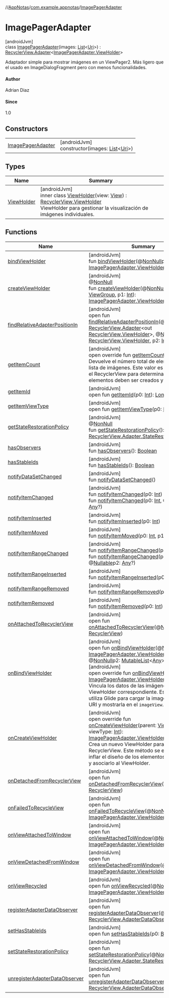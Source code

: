//[AppNotas](../../../index.md)/[com.example.appnotas](../index.md)/[ImagePagerAdapter](index.md)

# ImagePagerAdapter

[androidJvm]\
class [ImagePagerAdapter](index.md)(images: [List](https://kotlinlang.org/api/latest/jvm/stdlib/kotlin-stdlib/kotlin.collections/-list/index.html)&lt;[Uri](https://developer.android.com/reference/kotlin/android/net/Uri.html)&gt;) : [RecyclerView.Adapter](https://developer.android.com/reference/kotlin/androidx/recyclerview/widget/RecyclerView.Adapter.html)&lt;[ImagePagerAdapter.ViewHolder](-view-holder/index.md)&gt; 

Adaptador simple para mostrar imágenes en un ViewPager2. Más ligero que el usado en ImageDialogFragment pero con menos funcionalidades.

#### Author

Adrian Diaz

#### Since

1.0

## Constructors

| | |
|---|---|
| [ImagePagerAdapter](-image-pager-adapter.md) | [androidJvm]<br>constructor(images: [List](https://kotlinlang.org/api/latest/jvm/stdlib/kotlin-stdlib/kotlin.collections/-list/index.html)&lt;[Uri](https://developer.android.com/reference/kotlin/android/net/Uri.html)&gt;) |

## Types

| Name | Summary |
|---|---|
| [ViewHolder](-view-holder/index.md) | [androidJvm]<br>inner class [ViewHolder](-view-holder/index.md)(view: [View](https://developer.android.com/reference/kotlin/android/view/View.html)) : [RecyclerView.ViewHolder](https://developer.android.com/reference/kotlin/androidx/recyclerview/widget/RecyclerView.ViewHolder.html)<br>ViewHolder para gestionar la visualización de imágenes individuales. |

## Functions

| Name | Summary |
|---|---|
| [bindViewHolder](index.md#-1620692841%2FFunctions%2F310006415) | [androidJvm]<br>fun [bindViewHolder](index.md#-1620692841%2FFunctions%2F310006415)(@[NonNull](https://developer.android.com/reference/kotlin/androidx/annotation/NonNull.html)p0: [ImagePagerAdapter.ViewHolder](-view-holder/index.md), p1: [Int](https://kotlinlang.org/api/latest/jvm/stdlib/kotlin-stdlib/kotlin/-int/index.html)) |
| [createViewHolder](../-trash-adapter/index.md#1423244545%2FFunctions%2F310006415) | [androidJvm]<br>@[NonNull](https://developer.android.com/reference/kotlin/androidx/annotation/NonNull.html)<br>fun [createViewHolder](../-trash-adapter/index.md#1423244545%2FFunctions%2F310006415)(@[NonNull](https://developer.android.com/reference/kotlin/androidx/annotation/NonNull.html)p0: [ViewGroup](https://developer.android.com/reference/kotlin/android/view/ViewGroup.html), p1: [Int](https://kotlinlang.org/api/latest/jvm/stdlib/kotlin-stdlib/kotlin/-int/index.html)): [ImagePagerAdapter.ViewHolder](-view-holder/index.md) |
| [findRelativeAdapterPositionIn](../-trash-adapter/index.md#-1238180073%2FFunctions%2F310006415) | [androidJvm]<br>open fun [findRelativeAdapterPositionIn](../-trash-adapter/index.md#-1238180073%2FFunctions%2F310006415)(@[NonNull](https://developer.android.com/reference/kotlin/androidx/annotation/NonNull.html)p0: [RecyclerView.Adapter](https://developer.android.com/reference/kotlin/androidx/recyclerview/widget/RecyclerView.Adapter.html)&lt;out [RecyclerView.ViewHolder](https://developer.android.com/reference/kotlin/androidx/recyclerview/widget/RecyclerView.ViewHolder.html)&gt;, @[NonNull](https://developer.android.com/reference/kotlin/androidx/annotation/NonNull.html)p1: [RecyclerView.ViewHolder](https://developer.android.com/reference/kotlin/androidx/recyclerview/widget/RecyclerView.ViewHolder.html), p2: [Int](https://kotlinlang.org/api/latest/jvm/stdlib/kotlin-stdlib/kotlin/-int/index.html)): [Int](https://kotlinlang.org/api/latest/jvm/stdlib/kotlin-stdlib/kotlin/-int/index.html) |
| [getItemCount](get-item-count.md) | [androidJvm]<br>open override fun [getItemCount](get-item-count.md)(): [Int](https://kotlinlang.org/api/latest/jvm/stdlib/kotlin-stdlib/kotlin/-int/index.html)<br>Devuelve el número total de elementos en la lista de imágenes. Este valor es utilizado por el RecyclerView para determinar cuántos elementos deben ser creados y gestionados. |
| [getItemId](../-trash-adapter/index.md#725914875%2FFunctions%2F310006415) | [androidJvm]<br>open fun [getItemId](../-trash-adapter/index.md#725914875%2FFunctions%2F310006415)(p0: [Int](https://kotlinlang.org/api/latest/jvm/stdlib/kotlin-stdlib/kotlin/-int/index.html)): [Long](https://kotlinlang.org/api/latest/jvm/stdlib/kotlin-stdlib/kotlin/-long/index.html) |
| [getItemViewType](../-trash-adapter/index.md#714126295%2FFunctions%2F310006415) | [androidJvm]<br>open fun [getItemViewType](../-trash-adapter/index.md#714126295%2FFunctions%2F310006415)(p0: [Int](https://kotlinlang.org/api/latest/jvm/stdlib/kotlin-stdlib/kotlin/-int/index.html)): [Int](https://kotlinlang.org/api/latest/jvm/stdlib/kotlin-stdlib/kotlin/-int/index.html) |
| [getStateRestorationPolicy](../-trash-adapter/index.md#1717359980%2FFunctions%2F310006415) | [androidJvm]<br>@[NonNull](https://developer.android.com/reference/kotlin/androidx/annotation/NonNull.html)<br>fun [getStateRestorationPolicy](../-trash-adapter/index.md#1717359980%2FFunctions%2F310006415)(): [RecyclerView.Adapter.StateRestorationPolicy](https://developer.android.com/reference/kotlin/androidx/recyclerview/widget/RecyclerView.Adapter.StateRestorationPolicy.html) |
| [hasObservers](../-trash-adapter/index.md#1092162006%2FFunctions%2F310006415) | [androidJvm]<br>fun [hasObservers](../-trash-adapter/index.md#1092162006%2FFunctions%2F310006415)(): [Boolean](https://kotlinlang.org/api/latest/jvm/stdlib/kotlin-stdlib/kotlin/-boolean/index.html) |
| [hasStableIds](../-trash-adapter/index.md#16685238%2FFunctions%2F310006415) | [androidJvm]<br>fun [hasStableIds](../-trash-adapter/index.md#16685238%2FFunctions%2F310006415)(): [Boolean](https://kotlinlang.org/api/latest/jvm/stdlib/kotlin-stdlib/kotlin/-boolean/index.html) |
| [notifyDataSetChanged](../-trash-adapter/index.md#-1095556076%2FFunctions%2F310006415) | [androidJvm]<br>fun [notifyDataSetChanged](../-trash-adapter/index.md#-1095556076%2FFunctions%2F310006415)() |
| [notifyItemChanged](../-trash-adapter/index.md#-1721030169%2FFunctions%2F310006415) | [androidJvm]<br>fun [notifyItemChanged](../-trash-adapter/index.md#-1721030169%2FFunctions%2F310006415)(p0: [Int](https://kotlinlang.org/api/latest/jvm/stdlib/kotlin-stdlib/kotlin/-int/index.html))<br>fun [notifyItemChanged](../-trash-adapter/index.md#748267402%2FFunctions%2F310006415)(p0: [Int](https://kotlinlang.org/api/latest/jvm/stdlib/kotlin-stdlib/kotlin/-int/index.html), @[Nullable](https://developer.android.com/reference/kotlin/androidx/annotation/Nullable.html)p1: [Any](https://kotlinlang.org/api/latest/jvm/stdlib/kotlin-stdlib/kotlin/-any/index.html)?) |
| [notifyItemInserted](../-trash-adapter/index.md#2137269507%2FFunctions%2F310006415) | [androidJvm]<br>fun [notifyItemInserted](../-trash-adapter/index.md#2137269507%2FFunctions%2F310006415)(p0: [Int](https://kotlinlang.org/api/latest/jvm/stdlib/kotlin-stdlib/kotlin/-int/index.html)) |
| [notifyItemMoved](../-trash-adapter/index.md#-1694317867%2FFunctions%2F310006415) | [androidJvm]<br>fun [notifyItemMoved](../-trash-adapter/index.md#-1694317867%2FFunctions%2F310006415)(p0: [Int](https://kotlinlang.org/api/latest/jvm/stdlib/kotlin-stdlib/kotlin/-int/index.html), p1: [Int](https://kotlinlang.org/api/latest/jvm/stdlib/kotlin-stdlib/kotlin/-int/index.html)) |
| [notifyItemRangeChanged](../-trash-adapter/index.md#1769183193%2FFunctions%2F310006415) | [androidJvm]<br>fun [notifyItemRangeChanged](../-trash-adapter/index.md#1769183193%2FFunctions%2F310006415)(p0: [Int](https://kotlinlang.org/api/latest/jvm/stdlib/kotlin-stdlib/kotlin/-int/index.html), p1: [Int](https://kotlinlang.org/api/latest/jvm/stdlib/kotlin-stdlib/kotlin/-int/index.html))<br>fun [notifyItemRangeChanged](../-trash-adapter/index.md#1916975740%2FFunctions%2F310006415)(p0: [Int](https://kotlinlang.org/api/latest/jvm/stdlib/kotlin-stdlib/kotlin/-int/index.html), p1: [Int](https://kotlinlang.org/api/latest/jvm/stdlib/kotlin-stdlib/kotlin/-int/index.html), @[Nullable](https://developer.android.com/reference/kotlin/androidx/annotation/Nullable.html)p2: [Any](https://kotlinlang.org/api/latest/jvm/stdlib/kotlin-stdlib/kotlin/-any/index.html)?) |
| [notifyItemRangeInserted](../-trash-adapter/index.md#-2104748521%2FFunctions%2F310006415) | [androidJvm]<br>fun [notifyItemRangeInserted](../-trash-adapter/index.md#-2104748521%2FFunctions%2F310006415)(p0: [Int](https://kotlinlang.org/api/latest/jvm/stdlib/kotlin-stdlib/kotlin/-int/index.html), p1: [Int](https://kotlinlang.org/api/latest/jvm/stdlib/kotlin-stdlib/kotlin/-int/index.html)) |
| [notifyItemRangeRemoved](../-trash-adapter/index.md#999899269%2FFunctions%2F310006415) | [androidJvm]<br>fun [notifyItemRangeRemoved](../-trash-adapter/index.md#999899269%2FFunctions%2F310006415)(p0: [Int](https://kotlinlang.org/api/latest/jvm/stdlib/kotlin-stdlib/kotlin/-int/index.html), p1: [Int](https://kotlinlang.org/api/latest/jvm/stdlib/kotlin-stdlib/kotlin/-int/index.html)) |
| [notifyItemRemoved](../-trash-adapter/index.md#-189254469%2FFunctions%2F310006415) | [androidJvm]<br>fun [notifyItemRemoved](../-trash-adapter/index.md#-189254469%2FFunctions%2F310006415)(p0: [Int](https://kotlinlang.org/api/latest/jvm/stdlib/kotlin-stdlib/kotlin/-int/index.html)) |
| [onAttachedToRecyclerView](../-trash-adapter/index.md#-1243461790%2FFunctions%2F310006415) | [androidJvm]<br>open fun [onAttachedToRecyclerView](../-trash-adapter/index.md#-1243461790%2FFunctions%2F310006415)(@[NonNull](https://developer.android.com/reference/kotlin/androidx/annotation/NonNull.html)p0: [RecyclerView](https://developer.android.com/reference/kotlin/androidx/recyclerview/widget/RecyclerView.html)) |
| [onBindViewHolder](index.md#-1432934138%2FFunctions%2F310006415) | [androidJvm]<br>open fun [onBindViewHolder](index.md#-1432934138%2FFunctions%2F310006415)(@[NonNull](https://developer.android.com/reference/kotlin/androidx/annotation/NonNull.html)p0: [ImagePagerAdapter.ViewHolder](-view-holder/index.md), p1: [Int](https://kotlinlang.org/api/latest/jvm/stdlib/kotlin-stdlib/kotlin/-int/index.html), @[NonNull](https://developer.android.com/reference/kotlin/androidx/annotation/NonNull.html)p2: [MutableList](https://kotlinlang.org/api/latest/jvm/stdlib/kotlin-stdlib/kotlin.collections/-mutable-list/index.html)&lt;[Any](https://kotlinlang.org/api/latest/jvm/stdlib/kotlin-stdlib/kotlin/-any/index.html)&gt;)<br>[androidJvm]<br>open override fun [onBindViewHolder](on-bind-view-holder.md)(holder: [ImagePagerAdapter.ViewHolder](-view-holder/index.md), position: [Int](https://kotlinlang.org/api/latest/jvm/stdlib/kotlin-stdlib/kotlin/-int/index.html))<br>Vincula los datos de las imágenes al ViewHolder correspondiente. Este método utiliza Glide para cargar la imagen desde un URI y mostrarla en el `imageView`. |
| [onCreateViewHolder](on-create-view-holder.md) | [androidJvm]<br>open override fun [onCreateViewHolder](on-create-view-holder.md)(parent: [ViewGroup](https://developer.android.com/reference/kotlin/android/view/ViewGroup.html), viewType: [Int](https://kotlinlang.org/api/latest/jvm/stdlib/kotlin-stdlib/kotlin/-int/index.html)): [ImagePagerAdapter.ViewHolder](-view-holder/index.md)<br>Crea un nuevo ViewHolder para el RecyclerView. Este método se encarga de inflar el diseño de los elementos individuales y asociarlo al ViewHolder. |
| [onDetachedFromRecyclerView](../-trash-adapter/index.md#-1201433889%2FFunctions%2F310006415) | [androidJvm]<br>open fun [onDetachedFromRecyclerView](../-trash-adapter/index.md#-1201433889%2FFunctions%2F310006415)(@[NonNull](https://developer.android.com/reference/kotlin/androidx/annotation/NonNull.html)p0: [RecyclerView](https://developer.android.com/reference/kotlin/androidx/recyclerview/widget/RecyclerView.html)) |
| [onFailedToRecycleView](index.md#2062596849%2FFunctions%2F310006415) | [androidJvm]<br>open fun [onFailedToRecycleView](index.md#2062596849%2FFunctions%2F310006415)(@[NonNull](https://developer.android.com/reference/kotlin/androidx/annotation/NonNull.html)p0: [ImagePagerAdapter.ViewHolder](-view-holder/index.md)): [Boolean](https://kotlinlang.org/api/latest/jvm/stdlib/kotlin-stdlib/kotlin/-boolean/index.html) |
| [onViewAttachedToWindow](index.md#-1829634229%2FFunctions%2F310006415) | [androidJvm]<br>open fun [onViewAttachedToWindow](index.md#-1829634229%2FFunctions%2F310006415)(@[NonNull](https://developer.android.com/reference/kotlin/androidx/annotation/NonNull.html)p0: [ImagePagerAdapter.ViewHolder](-view-holder/index.md)) |
| [onViewDetachedFromWindow](index.md#-2094648760%2FFunctions%2F310006415) | [androidJvm]<br>open fun [onViewDetachedFromWindow](index.md#-2094648760%2FFunctions%2F310006415)(@[NonNull](https://developer.android.com/reference/kotlin/androidx/annotation/NonNull.html)p0: [ImagePagerAdapter.ViewHolder](-view-holder/index.md)) |
| [onViewRecycled](index.md#-458921747%2FFunctions%2F310006415) | [androidJvm]<br>open fun [onViewRecycled](index.md#-458921747%2FFunctions%2F310006415)(@[NonNull](https://developer.android.com/reference/kotlin/androidx/annotation/NonNull.html)p0: [ImagePagerAdapter.ViewHolder](-view-holder/index.md)) |
| [registerAdapterDataObserver](../-trash-adapter/index.md#-149943229%2FFunctions%2F310006415) | [androidJvm]<br>open fun [registerAdapterDataObserver](../-trash-adapter/index.md#-149943229%2FFunctions%2F310006415)(@[NonNull](https://developer.android.com/reference/kotlin/androidx/annotation/NonNull.html)p0: [RecyclerView.AdapterDataObserver](https://developer.android.com/reference/kotlin/androidx/recyclerview/widget/RecyclerView.AdapterDataObserver.html)) |
| [setHasStableIds](../-trash-adapter/index.md#1991189249%2FFunctions%2F310006415) | [androidJvm]<br>open fun [setHasStableIds](../-trash-adapter/index.md#1991189249%2FFunctions%2F310006415)(p0: [Boolean](https://kotlinlang.org/api/latest/jvm/stdlib/kotlin-stdlib/kotlin/-boolean/index.html)) |
| [setStateRestorationPolicy](../-trash-adapter/index.md#1439711293%2FFunctions%2F310006415) | [androidJvm]<br>open fun [setStateRestorationPolicy](../-trash-adapter/index.md#1439711293%2FFunctions%2F310006415)(@[NonNull](https://developer.android.com/reference/kotlin/androidx/annotation/NonNull.html)p0: [RecyclerView.Adapter.StateRestorationPolicy](https://developer.android.com/reference/kotlin/androidx/recyclerview/widget/RecyclerView.Adapter.StateRestorationPolicy.html)) |
| [unregisterAdapterDataObserver](../-trash-adapter/index.md#607934410%2FFunctions%2F310006415) | [androidJvm]<br>open fun [unregisterAdapterDataObserver](../-trash-adapter/index.md#607934410%2FFunctions%2F310006415)(@[NonNull](https://developer.android.com/reference/kotlin/androidx/annotation/NonNull.html)p0: [RecyclerView.AdapterDataObserver](https://developer.android.com/reference/kotlin/androidx/recyclerview/widget/RecyclerView.AdapterDataObserver.html)) |
